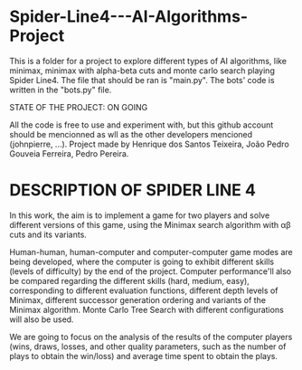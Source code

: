 # Spider-Line4---AI-Algorithms-Project

This is a folder for a project to explore different types of AI algorithms, like minimax,
minimax with alpha-beta cuts and monte carlo search playing Spider Line4.
The file that should be ran is "main.py". The bots' code is written in the "bots.py" file.

STATE OF THE PROJECT: ON GOING

All the code is free to use and experiment with, but this github account should be mencionned
as wll as the other developers mencioned (johnpierre, ...).
Project made by Henrique dos Santos Teixeira, João Pedro Gouveia Ferreira, Pedro Pereira.

# DESCRIPTION OF SPIDER LINE 4 #

In this work, the aim is to implement a game for two players and solve different versions of this game,
using the Minimax search algorithm with αβ cuts and its variants.

Human-human, human-computer and computer-computer game modes are being developed, where the
computer is going to exhibit different skills (levels of difficulty) by the end of the project.
Computer performance'll also be compared regarding the different skills (hard, medium, easy),
corresponding to different evaluation functions, different depth levels of Minimax,
different successor generation ordering and variants of the Minimax algorithm.
Monte Carlo Tree Search with different configurations will also be used.

We are going to focus on the analysis of the results of the computer players (wins, draws, losses, and other quality
parameters, such as the number of plays to obtain the win/loss) and average time spent to obtain the plays.
